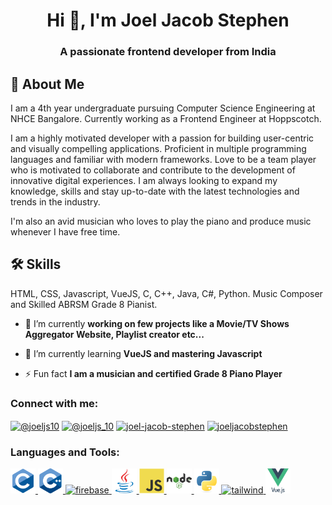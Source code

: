 <h1 align="center">Hi 👋, I'm Joel Jacob Stephen</h1>
<h3 align="center">A passionate frontend developer from India</h3>

## 🚀 About Me
I am a 4th year undergraduate pursuing Computer Science Engineering at NHCE Bangalore. 
Currently working as a Frontend Engineer at Hoppscotch. 

I am a highly motivated developer with a passion for building user-centric and visually compelling applications. Proficient in multiple programming languages and familiar with modern frameworks. Love to be a team player who is motivated to collaborate and contribute to the development of innovative digital experiences. I am always looking to expand my knowledge, skills and stay up-to-date with the latest technologies and trends in the industry. 

I'm also an avid musician who loves to play the piano and produce music whenever I have free time.

## 🛠 Skills
HTML, CSS, Javascript, VueJS, C, C++, Java, C#, Python.
Music Composer and Skilled ABRSM Grade 8 Pianist.


- 🔭 I’m currently **working on few projects like a Movie/TV Shows Aggregator Website, Playlist creator etc...**

- 🌱 I’m currently learning **VueJS and mastering Javascript**

- ⚡ Fun fact **I am a musician and certified Grade 8 Piano Player**

<h3 align="left">Connect with me:</h3>
<p align="left">
<a href="https://dev.to/@joeljs10" target="blank"><img align="center" src="https://cdn.jsdelivr.net/npm/simple-icons@3.0.1/icons/dev-dot-to.svg" alt="@joeljs10" height="30" width="40" /></a>
<a href="https://x.com/joeldevtunes" target="blank"><img align="center" src="https://raw.githubusercontent.com/rahuldkjain/github-profile-readme-generator/master/src/images/icons/Social/twitter.svg" alt="@joeljs_10" height="30" width="40" /></a>
<a href="https://linkedin.com/in/joel-jacob-stephen" target="blank"><img align="center" src="https://raw.githubusercontent.com/rahuldkjain/github-profile-readme-generator/master/src/images/icons/Social/linked-in-alt.svg" alt="joel-jacob-stephen" height="30" width="40" /></a>
<a href="https://www.leetcode.com/joeljacobstephen" target="blank"><img align="center" src="https://raw.githubusercontent.com/rahuldkjain/github-profile-readme-generator/master/src/images/icons/Social/leet-code.svg" alt="joeljacobstephen" height="30" width="40" /></a>
</p>

<h3 align="left">Languages and Tools:</h3>
<p align="left"><a href="https://www.cprogramming.com/" target="_blank"> <img src="https://raw.githubusercontent.com/devicons/devicon/master/icons/c/c-original.svg" alt="c" width="40" height="40"/> </a> <a href="https://www.w3schools.com/cpp/" target="_blank"> <img src="https://raw.githubusercontent.com/devicons/devicon/master/icons/cplusplus/cplusplus-original.svg" alt="cplusplus" width="40" height="40"/> </a> <a href="https://firebase.google.com/" target="_blank"> <img src="https://www.vectorlogo.zone/logos/firebase/firebase-icon.svg" alt="firebase" width="40" height="40"/> </a> <a href="https://www.java.com" target="_blank"> <img src="https://raw.githubusercontent.com/devicons/devicon/master/icons/java/java-original.svg" alt="java" width="40" height="40"/> </a> <a href="https://developer.mozilla.org/en-US/docs/Web/JavaScript" target="_blank"> <img src="https://raw.githubusercontent.com/devicons/devicon/master/icons/javascript/javascript-original.svg" alt="javascript" width="40" height="40"/> </a> <a href="https://nodejs.org" target="_blank"> <img src="https://raw.githubusercontent.com/devicons/devicon/master/icons/nodejs/nodejs-original-wordmark.svg" alt="nodejs" width="40" height="40"/> </a> <a href="https://www.python.org" target="_blank"> <img src="https://raw.githubusercontent.com/devicons/devicon/master/icons/python/python-original.svg" alt="python" width="40" height="40"/> </a> <a href="https://tailwindcss.com/" target="_blank"> <img src="https://www.vectorlogo.zone/logos/tailwindcss/tailwindcss-icon.svg" alt="tailwind" width="40" height="40"/> </a> <a href="https://vuejs.org/" target="_blank"> <img src="https://raw.githubusercontent.com/devicons/devicon/master/icons/vuejs/vuejs-original-wordmark.svg" alt="vuejs" width="40" height="40"/> </a> </p>

<!-- <p><img align="left" src="https://github-readme-stats.vercel.app/api/top-langs?username=joeljacobstephen&show_icons=true&locale=en&layout=compact" alt="joeljacobstephen" /></p>

<p>&nbsp;<img align="center" src="https://github-readme-stats.vercel.app/api?username=joeljacobstephen&show_icons=true&locale=en" alt="joeljacobstephen" /></p>
 -->
 
<!-- ### Hi there 👋
Welcome to my Github Page!!

## 🚀 About Me
I'm a 3rd year student currently pursuing Computer Science Engineering in NHCE Bangalore.
Currently in love with Web Development, especially coding in VueJs. Love to code and play the piano. 
  
## 🛠 Skills
HTML, CSS, Javascript, VueJS, C, C++, C#, Java, Python.

Music Composer and Skilled ABRSM Grade 8 Pianist.
  
- 🔭 I’m currently working on few projects like a Movie/TV Shows Aggregator Website, Playlist creator etc...
- 🌱 I’m currently learning VueJs and increasing my command on Javascript.
<!-- - 👯 I’m looking to collaborate on ...
- 🤔 I’m looking for help with ...
- 💬 Ask me about ...
- 📫 How to reach me: ...
- 😄 Pronouns: ... -->
<!-- - ⚡ Fun fact: ... --> 

